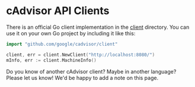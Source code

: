 # cAdvisor API Clients

There is an official Go client implementation in the [client](../client/) directory. You can use it on your own Go project by including it like this:

```go
import "github.com/google/cadvisor/client"

client, err = client.NewClient("http://localhost:8080/")
mInfo, err := client.MachineInfo()
```

Do you know of another cAdvisor client? Maybe in another language? Please let us know! We'd be happy to add a note on this page.
